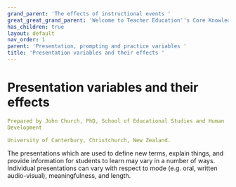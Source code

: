 ```yaml
---
grand_parent: 'The effects of instructional events '
great_great_grand_parent: 'Welcome to Teacher Education''s Core Knowledge and Skills.'
has_children: true
layout: default
nav_order: 1
parent: 'Presentation, prompting and practice variables '
title: 'Presentation variables and their effects '
---
```

# Presentation variables and their effects


```yaml
Prepared by John Church, PhD, School of Educational Studies and Human
Development

University of Canterbury, Christchurch, New Zealand.
```


The presentations which are used to define new terms, explain things,
and provide information for students to learn may vary in a number of
ways. Individual presentations can vary with respect to mode (e.g. oral,
written audio-visual), meaningfulness, and length.
